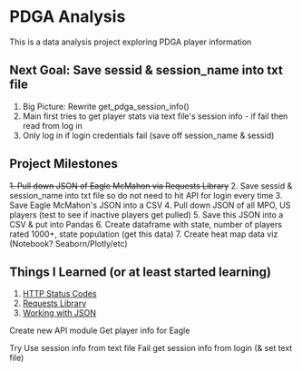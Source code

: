 # PDGA Analysis
This is a data analysis project exploring PDGA player information

## Next Goal: Save sessid & session_name into txt file
1. Big Picture: Rewrite get_pdga_session_info()
2. Main first tries to get player stats via text file's session info - if fail then read from log in
3. Only log in if login credentials fail (save off session_name & sessid)

## Project Milestones
~~1. Pull down JSON of Eagle McMahon via Requests Library~~
2. Save sessid & session_name into txt file so do not need to hit API for login every time
3. Save Eagle McMahon's JSON into a CSV
4. Pull down JSON of all MPO, US players (test to see if inactive players get pulled)
5. Save this JSON into a CSV & put into Pandas
6. Create dataframe with state, number of players rated 1000+, state population (get this data)
7. Create heat map data viz (Notebook? Seaborn/Plotly/etc)

## Things I Learned (or at least started learning)
1. [HTTP Status Codes](https://www.restapitutorial.com/httpstatuscodes.html)
2. [Requests Library](https://requests.readthedocs.io/en/master/)
3. [Working with JSON](https://www.geeksforgeeks.org/convert-json-to-csv-in-python/)


Create new API module
Get player info for Eagle

Try
Use session info from text file
Fail
get session info from login (& set text file)


